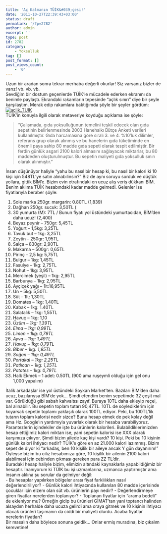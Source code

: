 ```yaml
---
title: 'Aç Kalmanın TÜİK&#039;çesi!'
date: '2011-10-27T22:39:43+03:00'
status: draft
permalink: '/?p=2782'
author: admin
excerpt: ''
type: post
id: 2782
category:
    - Yoksulluk
tag: []
post_format: []
post_views_count:
    - '0'
---
```

Uzun bir aradan sonra tekrar merhaba değerli okurlar! Siz varsanız bizler de varız! vb. vb. vb.  
Sevdiğim bir dostum geçenlerde TÜİK’le mücadele ederken ekranını da benimle paylaştı. Ekrandaki rakamların tepesinde “açlık sınırı” diye bir şeyle karşılaştım. Merak edip rakamlara baktığımda şöyle bir şeyler gördüm:  
[![](../uploads/2011/10/aclik_TUIK1.jpg "aclik_TUIK")](https://iktisadiyat.com/wp-content/uploads/2011/10/aclik_TUIK1.jpg)  
TÜİK’in konuyla ilgili olarak metaveriye koyduğu açıklama ise şöyle:

> “Çalışmada, gıda yoksulluğunun temelini teşkil edecek olan gıda sepetinin belirlenmesinde 2003 Hanehalkı Bütçe Anketi verileri kullanılmıştır. Gıda harcamasına göre sıralı 3. ve 4. %10’luk dilimler, referans grup olarak alınmış ve bu hanelerin gıda tüketiminde en önemli paya sahip 80 madde gıda sepeti olarak tespit edilmiştir. Bir ferdin günlük asgari 2100 kalori almasını sağlayacak miktarlar, bu 80 maddeden oluşturulmuştur. Bu sepetin maliyeti gıda yoksulluk sınırı olarak alınmıştır.”

İnsan düşünüyor haliyle “yahu bu nasıl bir hesap ki, bu nasıl bir kalori ki 10 kişi için 548TL’ye satın alınabilinsin?” Biz de aynı soruyu sorduk ve düştük yollara, gittik BİM’e. Bizim evin etrafındaki en ucuz alış veriş dükkanı BİM. Benim aklıma TÜİK hesabındaki kadar madde gelmedi. Gelenler ise fiyatlarıyla beraber şöyle:

1. Sole marka 250gr. margarin: 0.80TL (1,839)
2. Dağhan 250gr. sucuk: 3,50TL (
3. 30 yumurta (M): 7TL / Bunun fiyatı yol üstündeki yumurtacıdan, BİM’den daha ucuz! (2,400)
4. Beyaz peynir – 750gr: 5,45TL
5. Yoğurt – 1,5kg: 3,25TL
6. Tavuk but – 1kg: 3,25TL
7. Zeytin – 250gr: 1,95TL
8. Salça – 830gr: 2,90TL
9. Makarna – 500gr: 0,65TL
10. Pirinç – 2,5 kg: 5,75TL
11. Bulgur – 1kg: 1,45TL
12. Fasulye – 1kg: 2,75TL
13. Nohut – 1kg: 3,95TL
14. Mercimek (yeşil) – 1kg: 2,95TL
15. Barbunya – 1kg: 2,95TL
16. Ayçiçek yağı – 1lt:16,95TL
17. Un – 5kg: 5,50TL
18. Süt – 1lt: 1,30TL
19. Domates – 1kg: 1,40TL
20. Kabak – 1kg: 1.40TL
21. Salatalık – 1kg: 1,55TL
22. Havuç – 1kg: 1,10
23. *Üzüm – 1kg: 1,39TL*
24. *Elma – 1kg: 0,99TL*
25. *Limon – 1kg: 0,79TL*
26. *Ayva – 1kg: 1,49TL*
27. *Havuç – 1kg: 0,79TL*
28. *Biber – 1kg: 1,95TL*
29. *Soğan – 1kg: 0,49TL*
30. *Portakal – 1kg: 2,25TL*
31. *Patlıcan – 1kg: 1,25TL*
32. *Patates – 1kg: 0,79TL*
33. Halk Ekmek – 1 adet: 0.50TL (900 ama ruşeymli olduğu için gel onu 1,000 yapalım)

<div>İtalik arkadaşlar ise yol üstündeki Soykan Market’ten. Bazıları BİM’den daha ucuz, bazılarıysa BİM’de yok… Şimdi efendim benim sepetimde 32 çeşit mal var. Görüldüğü gibi sabah kahvaltısı zayıf. Buraya 10TL daha ekleyip reçel, bal alınabilir. Bu sepetin toplam tutarı 90,47TL. 10TL de söylediklerim için koyarsak sepetin toplamı yaklaşık olarak 100TL ediyor. Peki, bu 100TL’lik tutarın toplam kalorisi nedir sizce? Bunu hesap etmek de pek kolay değil ama Hz. Google’ın yardımıyla yuvarlak olarak bir hesaba varabiliyoruz. Parantezlerin içindekiler de işte bu ürünlerin kalorileri. Bulabildiklerimizden hesap ettiğimiz kalori miktarı ise, yani sepetin kalorisi ise XXX olarak karşımıza çıkıyor. Şimdi bizim ailede kaç kişi vardı? 10 kişi. Peki bu 10 kişinin günlük kalori ihtiyacı nedir? TÜİK’e göre en az 21.000 kalori lazımmış. Bizim sepet de diyor ki “arkadaş, ben 10 kişilik bir aileye ancak Y gün dayanırım!” Öyleyse bizim bu cılız hesabımıza göre, 10 kişilik bir ailenin 2100 kalori alabilmesi için cebinden çıkması gereken para ZZ TL’dir.</div><div>Buradaki hesap haliyle bizim, elimizin altındaki kaynaklarla yapabildiğimiz bir hesaptır. İnanıyorum ki TÜİK bu işi uzmanlarına, uzmanca yaptırmıştır ama insanın aklına şu sorular da gelmiyor değil:</div><div>- Bu hesaplar yapılırken bölgeler arası fiyat farklılıkları nasıl değerlendiriliyor?
- Günlük kalori ihtiyacında kullanılan 80 madde içerisinde çocuklar için elzem olan süt vb. ürünlerin payı nedir?
- Değerlendirmeye giren fiyatlar nerelerden toplanıyor?
- Toplanan fiyatlar için “arama bedeli” de ekleniyor mu? Örneğin gidip bu ürünleri GİMAT’tan yani toptancı halinden alsaydım herhalde daha ucuza gelirdi ama oraya gitmek ve 10 kişinin ihtiyacı olacak ürünleri taşımanın da ciddi bir maliyeti olurdu. Acaba fiyatlar nerelerin fiyatları?

</div><div>Bir masalın daha böylece sonuna geldik… Onlar ermiş muradına, biz çıkalım kerevetine!</div>